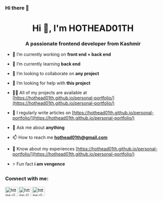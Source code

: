 ### Hi there 👋
<h1 align="center">Hi 👋, I'm HOTHEAD01TH</h1>
<h3 align="center">A passionate frontend developer from Kashmir</h3>

- 🔭 I’m currently working on **front end + back end**

- 🌱 I’m currently learning **back end**

- 👯 I’m looking to collaborate on **any project**

- 🤝 I’m looking for help with **this project**

- 👨‍💻 All of my projects are available at [https://hothead01th.github.io/personal-portfolio/](https://hothead01th.github.io/personal-portfolio/)

- 📝 I regularly write articles on [https://hothead01th.github.io/personal-portfolio/](https://hothead01th.github.io/personal-portfolio/)

- 💬 Ask me about **anything**

- 📫 How to reach me **hothead01th@gmail.com**

- 📄 Know about my experiences [https://hothead01th.github.io/personal-portfolio/](https://hothead01th.github.io/personal-portfolio/)

- ⚡ Fun fact **i am vengence**

<h3 align="left">Connect with me:</h3>
<p align="left">
<a href="https://linkedin.com/in/https://hothead01th.github.io/personal-portfolio/" target="blank"><img align="center" src="https://raw.githubusercontent.com/rahuldkjain/github-profile-readme-generator/master/src/images/icons/Social/linked-in-alt.svg" alt="https://hothead01th.github.io/personal-portfolio/" height="30" width="40" /></a>
<a href="https://instagram.com/https://hothead01th.github.io/personal-portfolio/" target="blank"><img align="center" src="https://raw.githubusercontent.com/rahuldkjain/github-profile-readme-generator/master/src/images/icons/Social/instagram.svg" alt="https://hothead01th.github.io/personal-portfolio/" height="30" width="40" /></a>
<a href="https://www.youtube.com/c/https://hothead01th.github.io/personal-portfolio/" target="blank"><img align="center" src="https://raw.githubusercontent.com/rahuldkjain/github-profile-readme-generator/master/src/images/icons/Social/youtube.svg" alt="https://hothead01th.github.io/personal-portfolio/" height="30" width="40" /></a>
</p>
